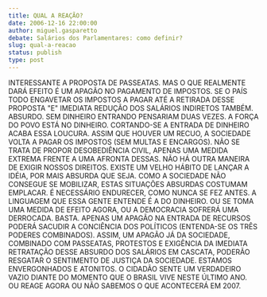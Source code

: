 ```yaml
---
title: QUAL A REAÇÃO?
date: 2006-12-16 22:00:00
author: miguel.gasparetto
debate: Salários dos Parlamentares: como definir?
slug: qual-a-reacao
status: publish 
type: post
---
```


INTERESSANTE A PROPOSTA DE PASSEATAS. MAS O QUE REALMENTE DARÁ EFEITO É UM APAGÃO NO PAGAMENTO DE IMPOSTOS. SE O PAÍS TODO ENGAVETAR OS IMPOSTOS A PAGAR ATÉ A RETIRADA DESSE PROPOSTA "E" IMEDIATA REDUÇÃO DOS SALÁRIOS INDIRETOS TAMBÉM. ABSURDO. SEM DINHEIRO ENTRANDO PENSARIAM DUAS VEZES. A FORÇA DO POVO ESTÁ NO DINHEIRO. CORTANDO-SE A ENTRADA DE DINHEIRO ACABA ESSA LOUCURA. ASSIM QUE HOUVER UM RECUO, A SOCIEDADE VOLTA A PAGAR OS IMPOSTOS (SEM MULTAS E ENCARGOS). NÃO SE TRATA DE PROPOR DESOBEDIÊNCIA CIVIL, APENAS UMA MEDIDA EXTREMA FRENTE A UMA AFRONTA DESSAS. NÃO HÁ OUTRA MANEIRA DE EXIGIR NOSSOS DIREITOS. EXISTE UM VELHO HÁBITO DE LANÇAR A IDÉIA, POR MAIS ABSURDA QUE SEJA. COMO A SOCIEDADE NÃO CONSEGUE SE MOBILIZAR, ESTAS SITUAÇÕES ABSURDAS COSTUMAM EMPLACAR. É NECESSÁRIO ENDURECER, COMO NUNCA SE FEZ ANTES. A LINGUAGEM QUE ESSA GENTE ENTENDE É A DO DINHEIRO. OU SE TOMA UMA MEDIDA DE EFEITO AGORA, OU A DEMOCRACIA SOFRERÁ UMA DERROCADA. BASTA. APENAS UM APAGÃO NA ENTRADA DE RECURSOS PODERÁ SACUDIR A CONCIÊNCIA DOS POLÍTICOS (ENTENDA-SE OS TRÊS PODERES COMBINADOS). ASSIM, UM APAGÃO JÁ DA SOCIEDADE, COMBINADO COM PASSEATAS, PROTESTOS E EXIGÊNCIA DA IMEDIATA RETRATAÇÃO DESSE ABSURDO DOS SALÁRIOS EM CASCATA, PODERÃO RESGATAR O SENTIMENTO DE JUSTIÇA DA SOCIEDADE. ESTAMOS ENVERGONHADOS E ATONITOS. O CIDADÃO SENTE UM VERDADEIRO VAZIO DIANTE DO MOMENTO QUE O BRASIL VIVE NESTE ÚLTIMO ANO. OU REAGE AGORA OU NÃO SABEMOS O QUE ACONTECERÁ EM 2007.
